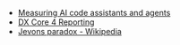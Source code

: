 - [Measuring AI code assistants and agents](https://getdx.com/research/measuring-ai-code-assistants-and-agents/)
- [DX Core 4 Reporting](https://getdx.com/core-4-reporting/)
- [Jevons paradox - Wikipedia](https://en.wikipedia.org/wiki/Jevons_paradox)